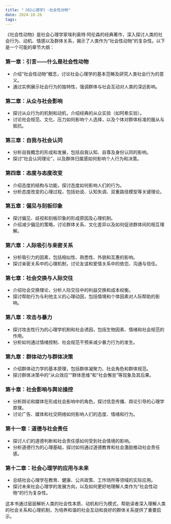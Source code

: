 ```yaml
---
title: "《02心理学》-社会性动物"
date: 2024-10-28
tags: 
---
```

《社会性动物》是社会心理学家埃利奥特·阿伦森的经典著作，深入探讨人类的社会行为、动机、情感以及群体关系，揭示了人类作为“社会性动物”的复杂性。以下是一个可能的章节大纲：

### 第一章：引言——什么是社会性动物
- 介绍“社会性动物”概念，讨论社会心理学的基本范畴及研究人类社会行为的意义。
- 通过实例展示社会行为的独特性，强调群体与社会互动对人类的深远影响。

### 第二章：从众与社会影响
- 探讨从众行为的机制和动机，介绍经典的从众实验（如阿希实验）。
- 讨论社会规范、文化、压力如何影响个人选择，以及个体对群体标准的服从与抵抗。

### 第三章：自我与社会认同
- 分析自我概念的形成和发展，包括自我认知、自尊及身份认同的影响。
- 探讨“社会认同理论”，以及群体归属感如何影响个人行为和决策。

### 第四章：态度与态度改变
- 介绍态度的结构与功能，探讨态度如何影响人们的行为。
- 分析态度改变的心理过程，包括劝说、认知失调、双重路径模型等关键理论。

### 第五章：偏见与刻板印象
- 探讨偏见、歧视和刻板印象的形成原因及心理机制。
- 介绍减少偏见的策略，讨论群体关系、文化差异以及如何促进群体间的相互理解。

### 第六章：人际吸引与亲密关系
- 分析吸引力的因素，包括相似性、熟悉性、外貌和互惠的影响。
- 探讨亲密关系中的心理机制，讨论友谊和爱情关系中的依恋、沟通与信任。

### 第七章：社会交换与人际交往
- 介绍社会交换理论，分析人际交往中的利益交换和成本权衡。
- 探讨帮助行为与利他主义的心理动因，包括情境和个体因素对人际帮助的影响。

### 第八章：攻击与暴力
- 探讨攻击性行为的心理学机制和社会诱因，包括生物因素、情绪和社会规范的作用。
- 分析如何通过情绪控制、社会规范干预来减少暴力行为的发生。

### 第九章：群体动力与群体决策
- 介绍群体动力学的基本原理，包括群体凝聚力、社会角色和群体规范。
- 探讨群体决策中的“从众效应”“群体思维”和“社会懈怠”等现象及其后果。

### 第十章：社会影响与舆论操控
- 分析舆论和媒体在形成社会影响中的角色，探讨信息传播、舆论引导的心理学原理。
- 讨论广告、媒体和社交网络如何影响人们的态度、情绪和行为。

### 第十一章：道德与社会责任
- 探讨人们的道德判断和社会责任感如何受到社会情境的影响。
- 分析道德行为的心理基础，探讨如何通过道德教育和社会激励推动社会责任感。

### 第十二章：社会心理学的应用与未来
- 总结社会心理学在教育、健康、公共政策、工作场所等领域的实际应用。
- 探讨未来社会心理学的发展方向，以及如何更好地理解人类作为“社会性动物”的行为复杂性。

这本书通过层层解析人类的社会性本质、动机和行为模式，帮助读者深入理解人类的社会关系和心理机制，为培养和谐的社会互动和良好的群体关系提供了重要启示。
